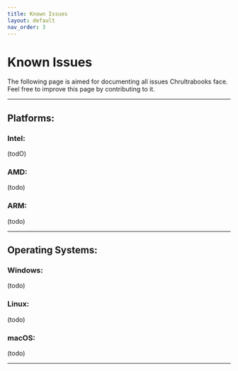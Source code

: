 ```yaml
---
title: Known Issues
layout: default
nav_order: 3
---
```


# Known Issues
The following page is aimed for documenting all issues Chrultrabooks face. Feel free to improve this page by contributing to it.

-----

## Platforms:


### Intel:

(todO)


### AMD:

(todo)


### ARM:

(todo)



----

## Operating Systems:

### Windows:

(todo)


### Linux:

(todo)



### macOS:


(todo)


-----
